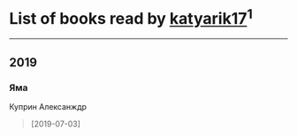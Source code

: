 # List of books read by [katyarik17](http://vk.com/id170796230)<sup>1</sup>
---

## 2019

### Яма
Куприн Алексанждр
> [2019-07-03] 



